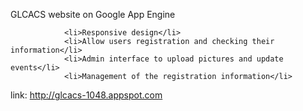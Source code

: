 GLCACS website on Google App Engine

                <li>Responsive design</li>
                <li>Allow users registration and checking their information</li>
                <li>Admin interface to upload pictures and update events</li>
                <li>Management of the registration information</li>

link:
http://glcacs-1048.appspot.com
